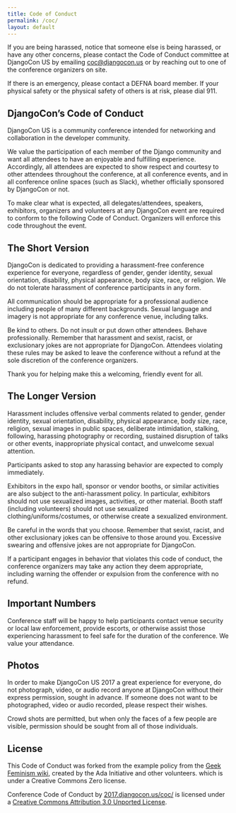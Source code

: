 ```yaml
---
title: Code of Conduct
permalink: /coc/
layout: default
---
```


If you are being harassed, notice that someone else is being harassed, or have any other concerns, please contact the Code of Conduct committee at DjangoCon US by emailing <a href="mailto:coc@djangocon.us">coc@djangocon.us</a> or by reaching out to one of the conference organizers on site.

If there is an emergency, please contact a DEFNA board member. If your physical safety or the physical safety of others is at risk, please dial 911.

## DjangoCon’s Code of Conduct

DjangoCon US is a community conference intended for networking and collaboration in the developer community.

We value the participation of each member of the Django community and want all attendees to have an enjoyable and fulfilling experience. Accordingly, all attendees are expected to show respect and courtesy to other attendees throughout the conference, at all conference events, and in all conference online spaces (such as Slack), whether officially sponsored by DjangoCon or not.

To make clear what is expected, all delegates/attendees, speakers, exhibitors, organizers and volunteers at any DjangoCon event are required to conform to the following Code of Conduct. Organizers will enforce this code throughout the event.

## The Short Version

DjangoCon is dedicated to providing a harassment-free conference experience for everyone, regardless of gender, gender identity, sexual orientation, disability, physical appearance, body size, race, or religion. We do not tolerate harassment of conference participants in any form.

All communication should be appropriate for a professional audience including people of many different backgrounds. Sexual language and imagery is not appropriate for any conference venue, including talks.

Be kind to others. Do not insult or put down other attendees. Behave professionally. Remember that harassment and sexist, racist, or exclusionary jokes are not appropriate for DjangoCon.
Attendees violating these rules may be asked to leave the conference without a refund at the sole discretion of the conference organizers.

Thank you for helping make this a welcoming, friendly event for all.

## The Longer Version

Harassment includes offensive verbal comments related to gender, gender identity, sexual orientation, disability, physical appearance, body size, race, religion, sexual images in public spaces, deliberate intimidation, stalking, following, harassing photography or recording, sustained disruption of talks or other events, inappropriate physical contact, and unwelcome sexual attention.

Participants asked to stop any harassing behavior are expected to comply immediately.

Exhibitors in the expo hall, sponsor or vendor booths, or similar activities are also subject to the anti-harassment policy. In particular, exhibitors should not use sexualized images, activities, or other material. Booth staff (including volunteers) should not use sexualized clothing/uniforms/costumes, or otherwise create a sexualized environment.

Be careful in the words that you choose. Remember that sexist, racist, and other exclusionary jokes can be offensive to those around you. Excessive swearing and offensive jokes are not appropriate for DjangoCon.

If a participant engages in behavior that violates this code of conduct, the conference organizers may take any action they deem appropriate, including warning the offender or expulsion from the conference with no refund.

## Important Numbers

Conference staff will be happy to help participants contact venue security or local law enforcement, provide escorts, or otherwise assist those experiencing harassment to feel safe for the duration of the conference. We value your attendance.

## Photos

In order to make DjangoCon US 2017 a great experience for everyone, do not photograph, video, or audio record anyone at DjangoCon without their express permission, sought in advance. If someone does not want to be photographed, video or audio recorded, please respect their wishes.

Crowd shots are permitted, but when only the faces of a few people are visible, permission should be sought from all of those individuals.

## License

This Code of Conduct was forked from the example policy from the <a href="http://geekfeminism.wikia.com/wiki/Conference_anti-harassment/Policy">Geek Feminism wiki</a>, created by the Ada Initiative and other volunteers. which is under a Creative Commons Zero license.

Conference Code of Conduct by <a href="https://2017.djangocon.us/coc/">2017.djangocon.us/coc/</a> is licensed under a <a href="http://creativecommons.org/licenses/by/3.0/">Creative Commons Attribution 3.0 Unported License</a>.
